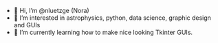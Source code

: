 - 👋 Hi, I’m @nluetzge (Nora)
- 👀 I’m interested in astrophysics, python, data science, graphic design and GUIs
- 🌱 I’m currently learning how to make nice looking Tkinter GUIs.

<!---
nluetzge/nluetzge is a ✨ special ✨ repository because its `README.md` (this file) appears on your GitHub profile.
You can click the Preview link to take a look at your changes.
--->
